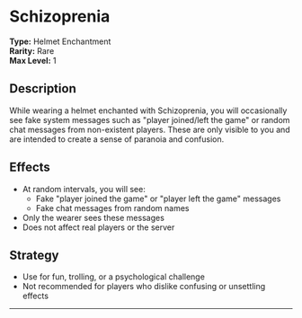 # Schizoprenia

**Type:** Helmet Enchantment  
**Rarity:** Rare  
**Max Level:** 1

## Description

While wearing a helmet enchanted with Schizoprenia, you will occasionally see fake system messages such as "player joined/left the game" or random chat messages from non-existent players. These are only visible to you and are intended to create a sense of paranoia and confusion.

## Effects

- At random intervals, you will see:
  - Fake "player joined the game" or "player left the game" messages
  - Fake chat messages from random names
- Only the wearer sees these messages
- Does not affect real players or the server

## Strategy

- Use for fun, trolling, or a psychological challenge
- Not recommended for players who dislike confusing or unsettling effects

---
